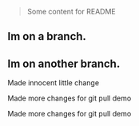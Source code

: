 <!--  My Git project README-->

> Some content for README

## Im on a branch.
## Im on another branch.

Made innocent little change

Made more changes for git pull demo

Made more changes for git pull demo
